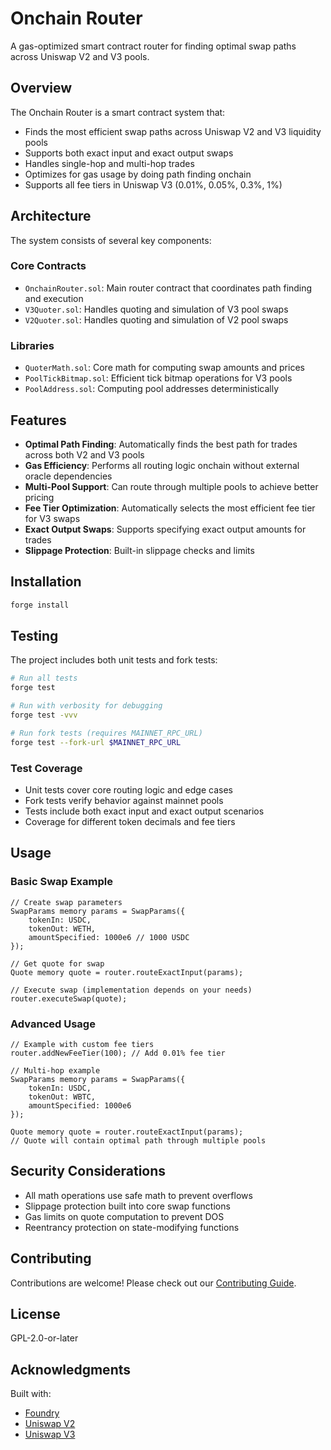 # Onchain Router

A gas-optimized smart contract router for finding optimal swap paths across Uniswap V2 and V3 pools.

## Overview

The Onchain Router is a smart contract system that:
- Finds the most efficient swap paths across Uniswap V2 and V3 liquidity pools
- Supports both exact input and exact output swaps
- Handles single-hop and multi-hop trades
- Optimizes for gas usage by doing path finding onchain
- Supports all fee tiers in Uniswap V3 (0.01%, 0.05%, 0.3%, 1%)

## Architecture

The system consists of several key components:

### Core Contracts

- `OnchainRouter.sol`: Main router contract that coordinates path finding and execution
- `V3Quoter.sol`: Handles quoting and simulation of V3 pool swaps
- `V2Quoter.sol`: Handles quoting and simulation of V2 pool swaps

### Libraries

- `QuoterMath.sol`: Core math for computing swap amounts and prices
- `PoolTickBitmap.sol`: Efficient tick bitmap operations for V3 pools
- `PoolAddress.sol`: Computing pool addresses deterministically

## Features

- **Optimal Path Finding**: Automatically finds the best path for trades across both V2 and V3 pools
- **Gas Efficiency**: Performs all routing logic onchain without external oracle dependencies
- **Multi-Pool Support**: Can route through multiple pools to achieve better pricing
- **Fee Tier Optimization**: Automatically selects the most efficient fee tier for V3 swaps
- **Exact Output Swaps**: Supports specifying exact output amounts for trades
- **Slippage Protection**: Built-in slippage checks and limits

## Installation

```bash
forge install
```

## Testing

The project includes both unit tests and fork tests:

```bash
# Run all tests
forge test

# Run with verbosity for debugging
forge test -vvv

# Run fork tests (requires MAINNET_RPC_URL)
forge test --fork-url $MAINNET_RPC_URL
```

### Test Coverage

- Unit tests cover core routing logic and edge cases
- Fork tests verify behavior against mainnet pools
- Tests include both exact input and exact output scenarios
- Coverage for different token decimals and fee tiers

## Usage

### Basic Swap Example

```solidity
// Create swap parameters
SwapParams memory params = SwapParams({
    tokenIn: USDC,
    tokenOut: WETH,
    amountSpecified: 1000e6 // 1000 USDC
});

// Get quote for swap
Quote memory quote = router.routeExactInput(params);

// Execute swap (implementation depends on your needs)
router.executeSwap(quote);
```

### Advanced Usage

```solidity
// Example with custom fee tiers
router.addNewFeeTier(100); // Add 0.01% fee tier

// Multi-hop example
SwapParams memory params = SwapParams({
    tokenIn: USDC,
    tokenOut: WBTC,
    amountSpecified: 1000e6
});

Quote memory quote = router.routeExactInput(params);
// Quote will contain optimal path through multiple pools
```

## Security Considerations

- All math operations use safe math to prevent overflows
- Slippage protection built into core swap functions
- Gas limits on quote computation to prevent DOS
- Reentrancy protection on state-modifying functions

## Contributing

Contributions are welcome! Please check out our [Contributing Guide](CONTRIBUTING.md).

## License

GPL-2.0-or-later

## Acknowledgments

Built with:
- [Foundry](https://github.com/foundry-rs/foundry)
- [Uniswap V2](https://github.com/Uniswap/v2-core)
- [Uniswap V3](https://github.com/Uniswap/v3-core)
